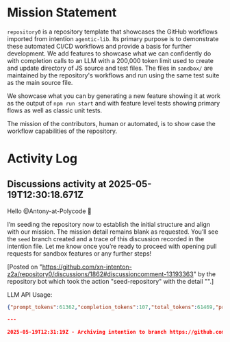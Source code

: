 # Mission Statement

`repository0` is a repository template that showcases the GitHub workflows imported from intentïon `agentic‑lib`. Its
primary purpose is to demonstrate these automated CI/CD workflows and provide a basis for further development.
We add features to showcase what we can confidently do with completion calls to an LLM with a 200,000 token limit used
to create and update directory of JS source and test files. The files in `sandbox/` are maintained by the repository's 
workflows and run using the same test suite as the main source file.

We showcase what you can by generating a new feature showing it at work as the output of `npm run start` and with 
feature level tests showing primary flows as well as classic unit tests. 

The mission of the contributors, human or automated, is to show case the workflow capabilities of the repository.
# Activity Log

## Discussions activity at 2025-05-19T12:30:18.671Z

Hello @Antony-at-Polycode 👋

I’m seeding the repository now to establish the initial structure and align with our mission. The mission detail remains blank as requested. You’ll see the `seed` branch created and a trace of this discussion recorded in the intention file. Let me know once you’re ready to proceed with opening pull requests for sandbox features or any further steps!

[Posted on "https://github.com/xn-intenton-z2a/repository0/discussions/1862#discussioncomment-13193363" by the repository bot which took the action "seed-repository" with the detail "".]

LLM API Usage:

```json
{"prompt_tokens":61362,"completion_tokens":107,"total_tokens":61469,"prompt_tokens_details":{"cached_tokens":0,"audio_tokens":0},"completion_tokens_details":{"reasoning_tokens":0,"audio_tokens":0,"accepted_prediction_tokens":0,"rejected_prediction_tokens":0}}```

---

2025-05-19T12:31:19Z - Archiving intentïon to branch https://github.com/xn-intenton-z2a/repository0/tree/intention-2025-05-19T12-31Z

